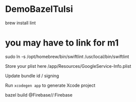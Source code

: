 # DemoBazelTulsi


brew install lint
# you may have to link for m1 
sudo ln -s /opt/homebrew/bin/swiftlint /usr/local/bin/swiftlint

Store your plist here
/app/Resources/GoogleService-Info.plist

Update bundle id / signing

Run `xcodegen app` to generate Xcode project


bazel build @Firebase//:Firebase
